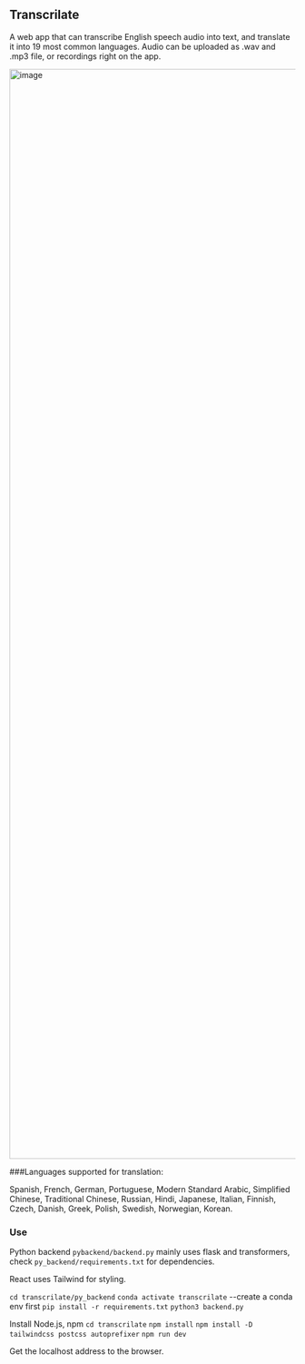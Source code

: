 ## Transcrilate

A web app that can transcribe English speech audio into text, and translate it into 19 most common languages. Audio can be uploaded as .wav and .mp3 file, or recordings right on the app.

<img width="1919" alt="image" src="https://github.com/user-attachments/assets/1a08b68a-4929-4002-b949-47c2bc67bdd0">

###Languages supported for translation: 

Spanish, French, German, Portuguese, Modern Standard Arabic, Simplified Chinese, Traditional Chinese, Russian, Hindi, Japanese, Italian, Finnish, Czech, Danish, Greek, Polish, Swedish, Norwegian, Korean.

### Use

Python backend `pybackend/backend.py` mainly uses flask and transformers, check `py_backend/requirements.txt` for dependencies.

React uses Tailwind for styling.

`cd transcrilate/py_backend`
`conda activate transcrilate` --create a conda env first
`pip install -r requirements.txt`
`python3 backend.py`

Install Node.js, npm
`cd transcrilate`
`npm install`
`npm install -D tailwindcss postcss autoprefixer`
`npm run dev`

Get the localhost address to the browser.
